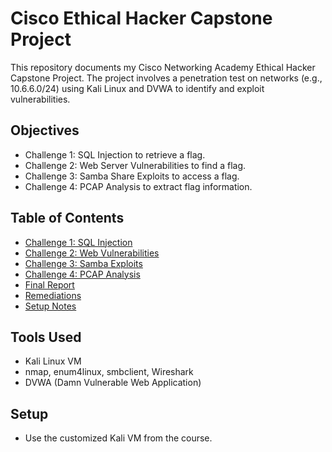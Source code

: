 # Cisco Ethical Hacker Capstone Project

This repository documents my Cisco Networking Academy Ethical Hacker Capstone Project. The project involves a penetration test on networks (e.g., 10.6.6.0/24) using Kali Linux and DVWA to identify and exploit vulnerabilities.

## Objectives
- Challenge 1: SQL Injection to retrieve a flag.
- Challenge 2: Web Server Vulnerabilities to find a flag.
- Challenge 3: Samba Share Exploits to access a flag.
- Challenge 4: PCAP Analysis to extract flag information.

## Table of Contents
- [Challenge 1: SQL Injection](./challenges/challenge-1-sql-injection/walkthrough.md)
- [Challenge 2: Web Vulnerabilities](./challenges/challenge-2-web-vulnerabilities/walkthrough.md)
- [Challenge 3: Samba Exploits](./challenges/challenge-3-samba-exploits/walkthrough.md)
- [Challenge 4: PCAP Analysis](./challenges/challenge-4-pcap-analysis/walkthrough.md)
- [Final Report](./report/penetration-report.md)
- [Remediations](./report/remediations.md)
- [Setup Notes](./assets/dvwa-setup.md)

## Tools Used
- Kali Linux VM
- nmap, enum4linux, smbclient, Wireshark
- DVWA (Damn Vulnerable Web Application)

## Setup
- Use the customized Kali VM from the course.
